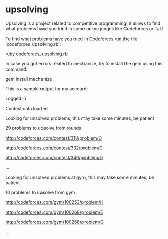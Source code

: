 # upsolving
Upsolving is a project related to competitive programming, it allows to find what problems have you tried in some online judges like Codeforces or TJU

To find what problems have you tried in Codeforces run the file 'codeforces_upsolving.rb':

 ruby codeforces_upsolving.rb

In case you got errors related to mechanize, try to install the gem using this command:

 gem install mechanize

This is a sample output for my account:

Logged in

Contest data loaded

Looking for unsolved problems, this may take some minutes, be patient

29 problems to upsolve from rounds

http://codeforces.com/contest/318/problem/D

http://codeforces.com/contest/332/problem/C

http://codeforces.com/contest/349/problem/D

...


Looking for unsolved problems at gym, this may take some minutes, be patient

10 problems to upsolve from gym

http://codeforces.com/gym/100253/problem/H

http://codeforces.com/gym/100268/problem/E

http://codeforces.com/gym/100268/problem/G

...
